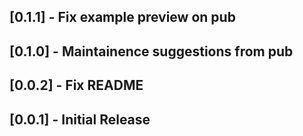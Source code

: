 ## [0.1.1] - Fix example preview on pub

## [0.1.0] - Maintainence suggestions from pub

## [0.0.2] - Fix README

## [0.0.1] - Initial Release
